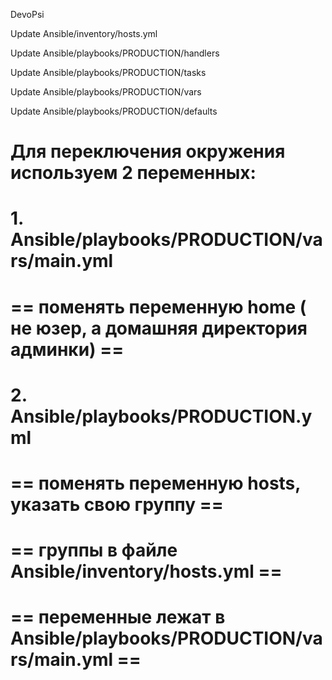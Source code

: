 DevoPsi

Update Ansible/inventory/hosts.yml

Update Ansible/playbooks/PRODUCTION/handlers

Update Ansible/playbooks/PRODUCTION/tasks

Update Ansible/playbooks/PRODUCTION/vars

Update Ansible/playbooks/PRODUCTION/defaults

# Для переключения окружения используем 2 переменных:

# 1. Ansible/playbooks/PRODUCTION/vars/main.yml 
# == поменять переменную home ( не юзер, а домашняя директория админки) ==

# 2. Ansible/playbooks/PRODUCTION.yml
# == поменять переменную hosts, указать свою группу ==

# == группы в файле Ansible/inventory/hosts.yml ==
# == переменные лежат в Ansible/playbooks/PRODUCTION/vars/main.yml ==
